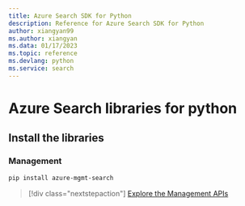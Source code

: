 ```yaml
---
title: Azure Search SDK for Python
description: Reference for Azure Search SDK for Python
author: xiangyan99
ms.author: xiangyan
ms.data: 01/17/2023
ms.topic: reference
ms.devlang: python
ms.service: search
---
```

# Azure Search libraries for python

## Install the libraries


### Management

```bash
pip install azure-mgmt-search
```
> [!div class="nextstepaction"]
> [Explore the Management APIs](/python/api/overview/azure/search/management)